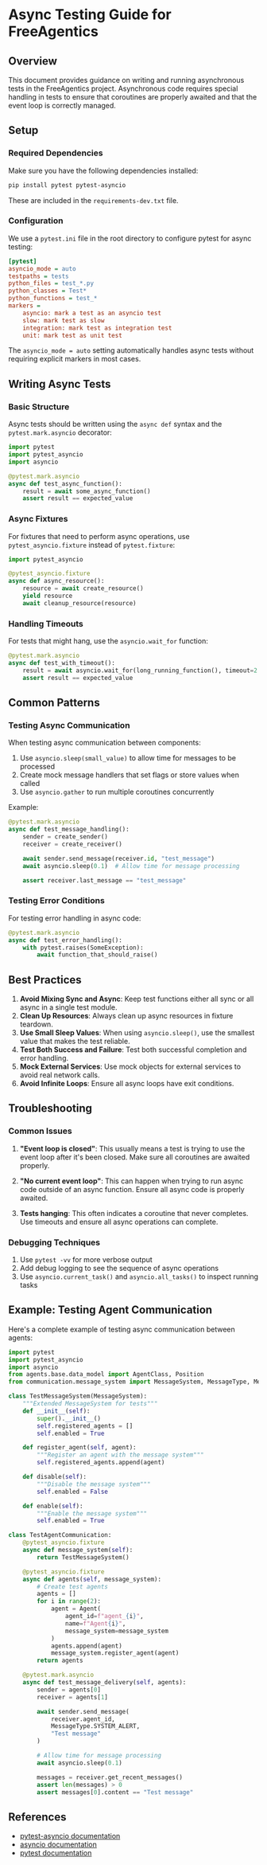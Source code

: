 # Async Testing Guide for FreeAgentics

## Overview

This document provides guidance on writing and running asynchronous tests in the FreeAgentics project. Asynchronous code requires special handling in tests to ensure that coroutines are properly awaited and that the event loop is correctly managed.

## Setup

### Required Dependencies

Make sure you have the following dependencies installed:

```bash
pip install pytest pytest-asyncio
```

These are included in the `requirements-dev.txt` file.

### Configuration

We use a `pytest.ini` file in the root directory to configure pytest for async testing:

```ini
[pytest]
asyncio_mode = auto
testpaths = tests
python_files = test_*.py
python_classes = Test*
python_functions = test_*
markers =
    asyncio: mark a test as an asyncio test
    slow: mark test as slow
    integration: mark test as integration test
    unit: mark test as unit test
```

The `asyncio_mode = auto` setting automatically handles async tests without requiring explicit markers in most cases.

## Writing Async Tests

### Basic Structure

Async tests should be written using the `async def` syntax and the `pytest.mark.asyncio` decorator:

```python
import pytest
import pytest_asyncio
import asyncio

@pytest.mark.asyncio
async def test_async_function():
    result = await some_async_function()
    assert result == expected_value
```

### Async Fixtures

For fixtures that need to perform async operations, use `pytest_asyncio.fixture` instead of `pytest.fixture`:

```python
import pytest_asyncio

@pytest_asyncio.fixture
async def async_resource():
    resource = await create_resource()
    yield resource
    await cleanup_resource(resource)
```

### Handling Timeouts

For tests that might hang, use the `asyncio.wait_for` function:

```python
@pytest.mark.asyncio
async def test_with_timeout():
    result = await asyncio.wait_for(long_running_function(), timeout=2.0)
    assert result == expected_value
```

## Common Patterns

### Testing Async Communication

When testing async communication between components:

1. Use `asyncio.sleep(small_value)` to allow time for messages to be processed
2. Create mock message handlers that set flags or store values when called
3. Use `asyncio.gather` to run multiple coroutines concurrently

Example:

```python
@pytest.mark.asyncio
async def test_message_handling():
    sender = create_sender()
    receiver = create_receiver()

    await sender.send_message(receiver.id, "test_message")
    await asyncio.sleep(0.1)  # Allow time for message processing

    assert receiver.last_message == "test_message"
```

### Testing Error Conditions

For testing error handling in async code:

```python
@pytest.mark.asyncio
async def test_error_handling():
    with pytest.raises(SomeException):
        await function_that_should_raise()
```

## Best Practices

1. **Avoid Mixing Sync and Async**: Keep test functions either all sync or all async in a single test module.
2. **Clean Up Resources**: Always clean up async resources in fixture teardown.
3. **Use Small Sleep Values**: When using `asyncio.sleep()`, use the smallest value that makes the test reliable.
4. **Test Both Success and Failure**: Test both successful completion and error handling.
5. **Mock External Services**: Use mock objects for external services to avoid real network calls.
6. **Avoid Infinite Loops**: Ensure all async loops have exit conditions.

## Troubleshooting

### Common Issues

1. **"Event loop is closed"**: This usually means a test is trying to use the event loop after it's been closed. Make sure all coroutines are awaited properly.

2. **"No current event loop"**: This can happen when trying to run async code outside of an async function. Ensure all async code is properly awaited.

3. **Tests hanging**: This often indicates a coroutine that never completes. Use timeouts and ensure all async operations can complete.

### Debugging Techniques

1. Use `pytest -vv` for more verbose output
2. Add debug logging to see the sequence of async operations
3. Use `asyncio.current_task()` and `asyncio.all_tasks()` to inspect running tasks

## Example: Testing Agent Communication

Here's a complete example of testing async communication between agents:

```python
import pytest
import pytest_asyncio
import asyncio
from agents.base.data_model import AgentClass, Position
from communication.message_system import MessageSystem, MessageType, Message

class TestMessageSystem(MessageSystem):
    """Extended MessageSystem for tests"""
    def __init__(self):
        super().__init__()
        self.registered_agents = []
        self.enabled = True

    def register_agent(self, agent):
        """Register an agent with the message system"""
        self.registered_agents.append(agent)

    def disable(self):
        """Disable the message system"""
        self.enabled = False

    def enable(self):
        """Enable the message system"""
        self.enabled = True

class TestAgentCommunication:
    @pytest_asyncio.fixture
    async def message_system(self):
        return TestMessageSystem()

    @pytest_asyncio.fixture
    async def agents(self, message_system):
        # Create test agents
        agents = []
        for i in range(2):
            agent = Agent(
                agent_id=f"agent_{i}",
                name=f"Agent{i}",
                message_system=message_system
            )
            agents.append(agent)
            message_system.register_agent(agent)
        return agents

    @pytest.mark.asyncio
    async def test_message_delivery(self, agents):
        sender = agents[0]
        receiver = agents[1]

        await sender.send_message(
            receiver.agent_id,
            MessageType.SYSTEM_ALERT,
            "Test message"
        )

        # Allow time for message processing
        await asyncio.sleep(0.1)

        messages = receiver.get_recent_messages()
        assert len(messages) > 0
        assert messages[0].content == "Test message"
```

## References

- [pytest-asyncio documentation](https://pytest-asyncio.readthedocs.io/)
- [asyncio documentation](https://docs.python.org/3/library/asyncio.html)
- [pytest documentation](https://docs.pytest.org/)
